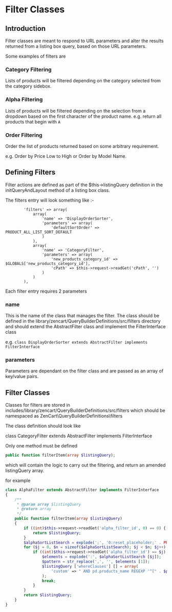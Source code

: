 # Filter Classes 

## Introduction 

Filter classes are meant to respond to URL parameters and alter the results returned from a listing box query, based on
those URL parameters.

Some examples of filters are 

### Category Filtering

Lists of products will be filtered depending on the category selected from the category sidebox.

### Alpha Filtering

Lists of products will be filtered depending on the selection from a dropdown based on the first character of the product name.
e.g. return all products that begin with `A`

### Order Filtering 

Order the list of products returned based on some arbitrary requirement.

e.g. Order by Price Low to High or Order by Model Name.

## Defining Filters

Filter actions are defined as part of the $this->listingQuery definition in the initQueryAndLayout method of a listing box class.

The filters entry will look something like :-

            'filters' => array(
                array(
                    'name' => 'DisplayOrderSorter',
                    'parameters' => array(
                        'defaultSortOrder' => PRODUCT_ALL_LIST_SORT_DEFAULT
                    )
                ),
                array(
                    'name' => 'CategoryFilter',
                    'parameters' => array(
                        'new_products_category_id' => $GLOBALS['new_products_category_id'],
                        'cPath' => $this->request->readGet('cPath', '')
                    )
                )
            ),

Each filter entry requires 2 parameters 

### name
This is the name of the class that manages the filter.
The class should be defined in the library/zencart/QueryBuilderDefinitions/src/filters directory and should extend the AbstractFilter
class and implement the FilterInterface class

e.g. 
`class DisplayOrderSorter extends AbstractFilter implements FilterInterface`


### parameters

Parameters are dependant on the filter class and are passed as an array of key/value pairs.

## Filter Classes

Classes for filters are stored in includes/library/zencart/QueryBuilderDefinitions/src/filters which should be namespaced as ZenCart\QueryBuilderDefinitions\filters 

The class definition should look like

class CategoryFilter extends AbstractFilter implements FilterInterface

Only one method must be defined 

```php
public function filterItem(array $listingQuery);
```

which will contain the logic to carry out the filtering, and return an amended listingQuery array.

for example 

```php
class AlphaFilter extends AbstractFilter implements FilterInterface
{
    /**
     * @param array $listingQuery
     * @return array
     */
    public function filterItem(array $listingQuery)
    {
        if ((int)$this->request->readGet('alpha_filter_id', 0) == 0) {
            return $listingQuery;
        }
        $alphaSortListSearch = explode(';', '0:reset_placeholder;' . PRODUCT_LIST_ALPHA_SORTER_LIST);
        for ($j = 0, $n = sizeof($alphaSortListSearch); $j < $n; $j++) {
            if ((int)$this->request->readGet('alpha_filter_id') == $j) {
                $elements = explode(':', $alphaSortListSearch [$j]);
                $pattern = str_replace(',', '', $elements [1]);
                $listingQuery ['whereClauses'] [] = array(
                    'custom' => " AND pd.products_name REGEXP '^[" . $pattern . "]' "
                );
                break;
            }
        }
        return $listingQuery;
    }
}
```

